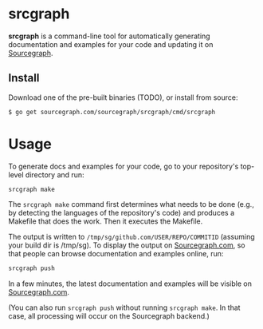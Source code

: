 # srcgraph

**srcgraph** is a command-line tool for automatically generating documentation
and examples for your code and updating it on
[Sourcegraph](https://sourcegraph.com).


## Install

Download one of the pre-built binaries (TODO), or install from source:

```bash
$ go get sourcegraph.com/sourcegraph/srcgraph/cmd/srcgraph
```


# Usage

To generate docs and examples for your code, go to your repository's top-level
directory and run:

```bash
srcgraph make
```

The `srcgraph make` command first determines what needs to be done (e.g., by
detecting the languages of the repository's code) and produces a Makefile that
does the work. Then it executes the Makefile.

The output is written to `/tmp/sg/github.com/USER/REPO/COMMITID` (assuming your
build dir is /tmp/sg). To display the output on
[Sourcegraph.com](https://sourcegraph.com), so that people can browse
documentation and examples online, run:

```bash
srcgraph push
```

In a few minutes, the latest documentation and examples will be visible on
[Sourcegraph.com](https://sourcegraph.com).

(You can also run `srcgraph push` without running `srcgraph make`. In that case,
all processing will occur on the Sourcegraph backend.)